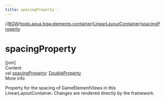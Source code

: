 ```yaml
---
title: spacingProperty -
---
```

//[BGW](../../../index.md)/[tools.aqua.bgw.elements.container](../index.md)/[LinearLayoutContainer](index.md)/[spacingProperty](spacing-property.md)



# spacingProperty  
[jvm]  
Content  
val [spacingProperty](spacing-property.md): [DoubleProperty](../../tools.aqua.bgw.observable/-double-property/index.md)  
More info  


Property for the spacing of GameElementViews in this LinearLayoutContainer. Changes are rendered directly by the framework.

  



